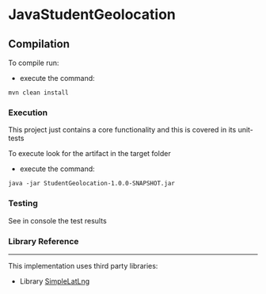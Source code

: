 # JavaStudentGeolocation

## Compilation ##
To compile run:
- execute the command: 

``` mvn clean install ```

### Execution ###
This project just contains a core functionality and this is covered in its unit-tests

To execute look for the artifact in the target folder
- execute the command: 

``` java -jar StudentGeolocation-1.0.0-SNAPSHOT.jar ```

### Testing ###
See in console the test results 

### Library Reference ###

-----------------
This implementation uses third party libraries:
- Library [SimpleLatLng](https://github.com/JavadocMD/simplelatlng)
